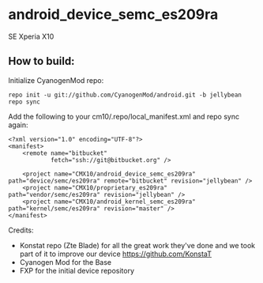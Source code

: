 android_device_semc_es209ra
===========================

SE Xperia X10

How to build:
-------------

Initialize CyanogenMod repo:

    repo init -u git://github.com/CyanogenMod/android.git -b jellybean
    repo sync

Add the following to your cm10/.repo/local_manifest.xml and repo sync again:

	<?xml version="1.0" encoding="UTF-8"?>
	<manifest>
		<remote name="bitbucket"
				fetch="ssh://git@bitbucket.org" />
	
	    <project name="CMX10/android_device_semc_es209ra" path="device/semc/es209ra" remote="bitbucket" revision="jellybean" />
	    <project name="CMX10/proprietary_es209ra" path="vendor/semc/es209ra" revision="jellybean" />
	    <project name="CMX10/android_kernel_semc_es209ra" path="kernel/semc/es209ra" revision="master" />
	</manifest>


Credits:

* Konstat repo (Zte Blade) for all the great work they've done and we took part of it to improve our device https://github.com/KonstaT
* Cyanogen Mod for the Base
* FXP for the initial device repository
